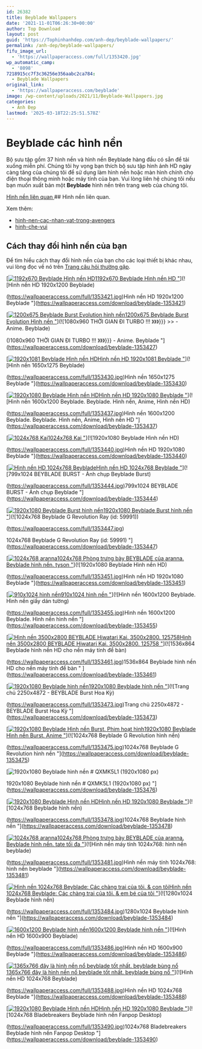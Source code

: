```yaml
---
id: 26382
title: Beyblade Wallpapers
date: '2021-11-01T06:26:30+00:00'
author: Top Download
layout: post
guid: 'https://Tophinhanhdep.com/anh-dep/beyblade-wallpapers/'
permalink: /anh-dep/beyblade-wallpapers/
fifu_image_url:
  - 'https://wallpaperaccess.com/full/1353420.jpg'
wp_automatic_camp:
  - '8098'
7218915cc7f3c36256e356aabc2ca784:
  - Beyblade Wallpapers
original_link:
  - 'https://wallpaperaccess.com/beyblade'
image: /wp-content/uploads/2021/11/Beyblade-Wallpapers.jpg
categories:
  - Ảnh Đẹp
lastmod: '2025-03-18T22:25:51.578Z'
---
```

# Beyblade các hình nền

Bộ sưu tập gồm 37 hình nền và hình nền Beyblade hàng đầu có sẵn để tải xuống miễn phí. Chúng tôi hy vọng bạn thích bộ sưu tập hình ảnh HD ngày càng tăng của chúng tôi để sử dụng làm hình nền hoặc màn hình chính cho điện thoại thông minh hoặc máy tính của bạn. Vui lòng liên hệ chúng tôi nếu bạn muốn xuất bản một **Beyblade** hình nền trên trang web của chúng tôi.

[Hình nền liên quan ](#related) ## Hình nền liên quan.

   
 Xem thêm:

   
- [hinh-nen-cac-nhan-vat-trong-avengers](https://tophinhanhdep.com/anh-anime/hinh-nen-cac-nhan-vat-trong-avengers/)
- [hinh-che-vui](https://tophinhanhdep.com/anh-che/hinh-che-vui/)

## Cách thay đổi hình nền của bạn

Để tìm hiểu cách thay đổi hình nền của bạn cho các loại thiết bị khác nhau, vui lòng đọc về nó trên [Trang câu hỏi thường gặp](https://tophinhanhdep.com/faq/).

  
[[![1192x670 Beyblade Hình nền HD](https://wallpaperaccess.com/full/1353420.jpg)1192x670 Beyblade Hình nền HD "](https://wallpaperaccess.com/download/beyblade-1353420)](![Hình nền HD 1920x1200 Beyblade)

(https://wallpaperaccess.com/full/1353421.jpg)Hình nền HD 1920x1200 Beyblade "](https://wallpaperaccess.com/download/beyblade-1353421)

[[![1200x675 Beyblade Burst Evolution hình nền](https://wallpaperaccess.com/full/1353426.jpg)1200x675 Beyblade Burst Evolution Hình nền "](https://wallpaperaccess.com/download/beyblade-1353426)](![1080x960 THỜI GIAN ĐI TURBO !!!  》》》}}} >> - Anime.  Beyblade)

()1080x960 THỜI GIAN ĐI TURBO !!! 》》》}}}  - Anime. Beyblade "](https://wallpaperaccess.com/download/beyblade-1353427)

[[![1920x1081 Beyblade Hình nền HD](https://wallpaperaccess.com/full/1353428.jpg)Hình nền HD 1920x1081 Beyblade "](https://wallpaperaccess.com/download/beyblade-1353428)](![Hình nền 1650x1275 Beyblade)

(https://wallpaperaccess.com/full/1353430.jpg)Hình nền 1650x1275 Beyblade "](https://wallpaperaccess.com/download/beyblade-1353430)

[[![1920x1080 Beyblade Hình nền HD](https://wallpaperaccess.com/full/1353431.jpg)Hình nền HD 1920x1080 Beyblade "](https://wallpaperaccess.com/download/beyblade-1353431)](![Hình nền 1600x1200 Beyblade.  Beyblade.  Hình nền, Anime, Hình nền HD)

(https://wallpaperaccess.com/full/1353437.jpg)Hình nền 1600x1200 Beyblade. Beyblade. Hình nền, Anime, Hình nền HD "](https://wallpaperaccess.com/download/beyblade-1353437)

[[![1024x768 Kai](https://wallpaperaccess.com/full/1353438.jpg)1024x768 Kai "](https://wallpaperaccess.com/download/beyblade-1353438)](![1920x1080 Beyblade Hình nền HD)

(https://wallpaperaccess.com/full/1353440.jpg)Hình nền HD 1920x1080 Beyblade "](https://wallpaperaccess.com/download/beyblade-1353440)

[[![Hình nền HD 1024x768 Beyblade](https://wallpaperaccess.com/full/1353443.jpg)Hình nền HD 1024x768 Beyblade "](https://wallpaperaccess.com/download/beyblade-1353443)](![799x1024 BEYBLADE BURST - Ảnh chụp Beyblade Burst)

(https://wallpaperaccess.com/full/1353444.jpg)799x1024 BEYBLADE BURST - Ảnh chụp Beyblade "](https://wallpaperaccess.com/download/beyblade-1353444)

[[![1920x1080 Beyblade Burst hình nền](https://wallpaperaccess.com/full/1353446.jpg)1920x1080 Beyblade Burst hình nền "](https://wallpaperaccess.com/download/beyblade-1353446)](![1024x768 Beyblade G Revolution Ray (id: 59991))

(https://wallpaperaccess.com/full/1353447.jpg)

1024x768 Beyblade G Revolution Ray (id: 59991) "](https://wallpaperaccess.com/download/beyblade-1353447)

[[![1024x768 aranna](https://wallpaperaccess.com/full/1353448.jpg)1024x768 Phòng trưng bày BEYBLADE của aranna. Beyblade hình nền. tyson "](https://wallpaperaccess.com/download/beyblade-1353448)](![1920x1080 Beyblade Hình nền HD)

(https://wallpaperaccess.com/full/1353451.jpg)Hình nền HD 1920x1080 Beyblade "](https://wallpaperaccess.com/download/beyblade-1353451)

[[![910x1024 hình nền](https://wallpaperaccess.com/full/1353452.jpg)910x1024 hình nền "](https://wallpaperaccess.com/download/beyblade-1353452)](![Hình nền 1600x1200 Beyblade.  Hình nền giấy dán tường)

(https://wallpaperaccess.com/full/1353455.jpg)Hình nền 1600x1200 Beyblade. Hình nền hình nền "](https://wallpaperaccess.com/download/beyblade-1353455)

[[![Hình nền 3500x2800 BEYBLADE Hiwatari Kai.  3500x2800.  125758](https://wallpaperaccess.com/full/1353456.jpg)Hình nền 3500x2800 BEYBLADE Hiwatari Kai. 3500x2800. 125758 "](https://wallpaperaccess.com/download/beyblade-1353456)](![1536x864 Beyblade hình nền HD cho nền máy tính để bàn)

(https://wallpaperaccess.com/full/1353461.jpg)1536x864 Beyblade hình nền HD cho nền máy tính để bàn " ](https://wallpaperaccess.com/download/beyblade-1353461)

[[![1920x1080 Beyblade hình nền](https://wallpaperaccess.com/full/1353468.jpg)1920x1080 Beyblade hình nền "](https://wallpaperaccess.com/download/beyblade-1353468)](![Trang chủ 2250x4872 - BEYBLADE Burst Hoa Kỳ)

(https://wallpaperaccess.com/full/1353473.jpg)Trang chủ 2250x4872 - BEYBLADE Burst Hoa Kỳ "](https://wallpaperaccess.com/download/beyblade-1353473)

[[![1920x1080 Beyblade Hình nền Burst.  Phim hoạt hình](https://wallpaperaccess.com/full/1353474.jpg)1920x1080 Beyblade Hình nền Burst. Anime "](https://wallpaperaccess.com/download/beyblade-1353474)](![1024x768 Beyblade G Revolution hình nền)

(https://wallpaperaccess.com/full/1353475.jpg)1024x768 Beyblade G Revolution hình nền "](https://wallpaperaccess.com/download/beyblade-1353475)

[![1920x1080 Beyblade hình nền # QXMK5L1 (1920x1080 px)](https://wallpaperaccess.com/full/1353476.jpg)

1920x1080 Beyblade hình nền # QXMK5L1 (1920x1080 px) "](https://wallpaperaccess.com/download/beyblade-1353476)

[[![1920x1080 Beyblade Hình nền HD](https://wallpaperaccess.com/full/1353477.jpg)Hình nền HD 1920x1080 Beyblade "](https://wallpaperaccess.com/download/beyblade-1353477)](![1024x768 Beyblade hình nền)

(https://wallpaperaccess.com/full/1353478.jpg)1024x768 Beyblade hình nền "](https://wallpaperaccess.com/download/beyblade-1353478)

[[![1024x768 aranna](https://wallpaperaccess.com/full/1353479.jpg)1024x768 Phòng trưng bày BEYBLADE của aranna. Beyblade hình nền. tate tối đa "](https://wallpaperaccess.com/download/beyblade-1353479)](![Hình nền máy tính 1024x768: hình nền beyblade)

(https://wallpaperaccess.com/full/1353481.jpg)Hình nền máy tính 1024x768: hình nền beyblade "](https://wallpaperaccess.com/download/beyblade-1353481)

[[![Hình nền 1024x768 Beyblade: Các chàng trai của tôi.  & con tôi](https://wallpaperaccess.com/full/1353482.jpg)Hình nền 1024x768 Beyblade: Các chàng trai của tôi. &amp; em bé của tôi "](https://wallpaperaccess.com/download/beyblade-1353482)](![1280x1024 Beyblade hình nền)

(https://wallpaperaccess.com/full/1353484.jpg)1280x1024 Beyblade hình nền "](https://wallpaperaccess.com/download/beyblade-1353484)

[[![1600x1200 Beyblade hình nền](https://wallpaperaccess.com/full/1353485.jpg)1600x1200 Beyblade hình nền "](https://wallpaperaccess.com/download/beyblade-1353485)](![Hình nền HD 1600x900 Beyblade)

(https://wallpaperaccess.com/full/1353486.jpg)Hình nền HD 1600x900 Beyblade "](https://wallpaperaccess.com/download/beyblade-1353486)

[[![1365x766 đây là hình nền nổ beyblade tốt nhất.  beyblade bùng nổ](https://wallpaperaccess.com/full/1353487.png)1365x766 đây là hình nền nổ beyblade tốt nhất. beyblade bùng nổ "](https://wallpaperaccess.com/download/beyblade-1353487)](![Hình nền HD 1024x768 Beyblade)

(https://wallpaperaccess.com/full/1353488.jpg)Hình nền HD 1024x768 Beyblade "](https://wallpaperaccess.com/download/beyblade-1353488)

[[![1920x1080 Beyblade Hình nền HD](https://wallpaperaccess.com/full/1353489.jpg)Hình nền HD 1920x1080 Beyblade "](https://wallpaperaccess.com/download/beyblade-1353489)](![1024x768 Bladebreakers Beyblade hình nền Fanpop Desktop)

(https://wallpaperaccess.com/full/1353490.jpg)1024x768 Bladebreakers Beyblade hình nền Fanpop Desktop "](https://wallpaperaccess.com/download/beyblade-1353490)
